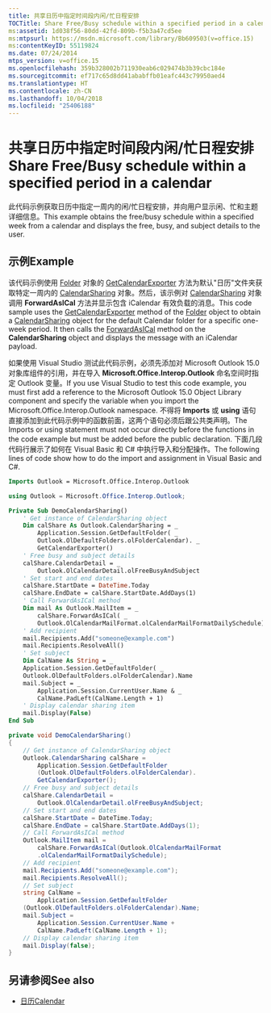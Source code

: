 ```yaml
---
title: 共享日历中指定时间段内闲/忙日程安排
TOCTitle: Share Free/Busy schedule within a specified period in a calendar
ms:assetid: 1d038f56-80dd-42fd-809b-f5b3a47cd5ee
ms:mtpsurl: https://msdn.microsoft.com/library/Bb609503(v=office.15)
ms:contentKeyID: 55119824
ms.date: 07/24/2014
mtps_version: v=office.15
ms.openlocfilehash: 359b328002b711930eab6c029474b3b39cbc184e
ms.sourcegitcommit: ef717c65d8dd41ababffb01eafc443c79950aed4
ms.translationtype: HT
ms.contentlocale: zh-CN
ms.lasthandoff: 10/04/2018
ms.locfileid: "25406188"
---
```

# <a name="share-freebusy-schedule-within-a-specified-period-in-a-calendar"></a><span data-ttu-id="d9f13-102">共享日历中指定时间段内闲/忙日程安排</span><span class="sxs-lookup"><span data-stu-id="d9f13-102">Share Free/Busy schedule within a specified period in a calendar</span></span>

<span data-ttu-id="d9f13-103">此代码示例获取日历中指定一周内的闲/忙日程安排，并向用户显示闲、忙和主题详细信息。</span><span class="sxs-lookup"><span data-stu-id="d9f13-103">This example obtains the free/busy schedule within a specified week from a calendar and displays the free, busy, and subject details to the user.</span></span>

## <a name="example"></a><span data-ttu-id="d9f13-104">示例</span><span class="sxs-lookup"><span data-stu-id="d9f13-104">Example</span></span>

<span data-ttu-id="d9f13-p101">该代码示例使用 [Folder](https://msdn.microsoft.com/library/bb610021\(v=office.15\)) 对象的 [GetCalendarExporter](https://msdn.microsoft.com/library/bb645774\(v=office.15\)) 方法为默认"日历"文件夹获取特定一周内的 [CalendarSharing](https://msdn.microsoft.com/library/bb624344\(v=office.15\)) 对象。然后，该示例对 [CalendarSharing](https://msdn.microsoft.com/library/bb652866\(v=office.15\)) 对象调用 **ForwardAsICal** 方法并显示包含 iCalendar 有效负载的消息。</span><span class="sxs-lookup"><span data-stu-id="d9f13-p101">This code sample uses the [GetCalendarExporter](https://msdn.microsoft.com/library/bb610021\(v=office.15\)) method of the [Folder](https://msdn.microsoft.com/library/bb645774\(v=office.15\)) object to obtain a [CalendarSharing](https://msdn.microsoft.com/library/bb624344\(v=office.15\)) object for the default Calendar folder for a specific one-week period. It then calls the [ForwardAsICal](https://msdn.microsoft.com/library/bb652866\(v=office.15\)) method on the **CalendarSharing** object and displays the message with an iCalendar payload.</span></span>

<span data-ttu-id="d9f13-107">如果使用 Visual Studio 测试此代码示例，必须先添加对 Microsoft Outlook 15.0 对象库组件的引用，并在导入 **Microsoft.Office.Interop.Outlook** 命名空间时指定 Outlook 变量。</span><span class="sxs-lookup"><span data-stu-id="d9f13-107">If you use Visual Studio to test this code example, you must first add a reference to the Microsoft Outlook 15.0 Object Library component and specify the   variable when you import the Microsoft.Office.Interop.Outlook namespace.</span></span> <span data-ttu-id="d9f13-108">不得将 **Imports** 或 **using** 语句直接添加到此代码示例中的函数前面，这两个语句必须后跟公共类声明。</span><span class="sxs-lookup"><span data-stu-id="d9f13-108">The Imports or using statement must not occur directly before the functions in the code example but must be added before the public   declaration.</span></span> <span data-ttu-id="d9f13-109">下面几段代码行展示了如何在 Visual Basic 和 C\# 中执行导入和分配操作。</span><span class="sxs-lookup"><span data-stu-id="d9f13-109">The following lines of code show how to do the import and assignment in Visual Basic and C#.</span></span>

```vb
Imports Outlook = Microsoft.Office.Interop.Outlook
```

```csharp
using Outlook = Microsoft.Office.Interop.Outlook;
```

```vb
Private Sub DemoCalendarSharing()
    ' Get instance of CalendarSharing object
    Dim calShare As Outlook.CalendarSharing = _
        Application.Session.GetDefaultFolder( _
        Outlook.OlDefaultFolders.olFolderCalendar). _
        GetCalendarExporter()
    ' Free busy and subject details
    calShare.CalendarDetail = _
        Outlook.OlCalendarDetail.olFreeBusyAndSubject
    ' Set start and end dates
    calShare.StartDate = DateTime.Today
    calShare.EndDate = calShare.StartDate.AddDays(1)
    ' Call ForwardAsICal method
    Dim mail As Outlook.MailItem = _
        calShare.ForwardAsICal( _
        Outlook.OlCalendarMailFormat.olCalendarMailFormatDailySchedule)
    ' Add recipient
    mail.Recipients.Add("someone@example.com")
    mail.Recipients.ResolveAll()
    ' Set subject
    Dim CalName As String = _
    Application.Session.GetDefaultFolder( _
    Outlook.OlDefaultFolders.olFolderCalendar).Name
    mail.Subject = _
        Application.Session.CurrentUser.Name & _
        CalName.PadLeft(CalName.Length + 1)
    ' Display calendar sharing item
    mail.Display(False)
End Sub
```

```csharp
private void DemoCalendarSharing()
{
    // Get instance of CalendarSharing object
    Outlook.CalendarSharing calShare =
        Application.Session.GetDefaultFolder
        (Outlook.OlDefaultFolders.olFolderCalendar).
        GetCalendarExporter();
    // Free busy and subject details
    calShare.CalendarDetail =
        Outlook.OlCalendarDetail.olFreeBusyAndSubject;
    // Set start and end dates
    calShare.StartDate = DateTime.Today;
    calShare.EndDate = calShare.StartDate.AddDays(1);
    // Call ForwardAsICal method
    Outlook.MailItem mail =
        calShare.ForwardAsICal(Outlook.OlCalendarMailFormat
        .olCalendarMailFormatDailySchedule);
    // Add recipient
    mail.Recipients.Add("someone@example.com");
    mail.Recipients.ResolveAll();
    // Set subject
    string CalName =
        Application.Session.GetDefaultFolder
    (Outlook.OlDefaultFolders.olFolderCalendar).Name;
    mail.Subject =
        Application.Session.CurrentUser.Name +
        CalName.PadLeft(CalName.Length + 1);
    // Display calendar sharing item
    mail.Display(false);
}
```

## <a name="see-also"></a><span data-ttu-id="d9f13-110">另请参阅</span><span class="sxs-lookup"><span data-stu-id="d9f13-110">See also</span></span>

- [<span data-ttu-id="d9f13-111">日历</span><span class="sxs-lookup"><span data-stu-id="d9f13-111">Calendar</span></span>](calendar.md)

